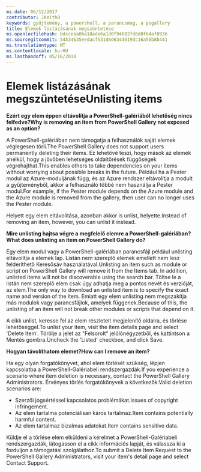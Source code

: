 ```yaml
---
ms.date: 06/12/2017
contributor: JKeithB
keywords: gyűjtemény, a powershell, a parancsmag, a psgallery
title: Elemek listázásának megszüntetése
ms.openlocfilehash: bdcceba0ba18ade6a1d0f94602fd8d0f64af8936
ms.sourcegitcommit: 54534635eedacf531d8d6344019dc16a50b8b441
ms.translationtype: MT
ms.contentlocale: hu-HU
ms.lasthandoff: 05/16/2018
---
```

# <a name="unlisting-items"></a><span data-ttu-id="0e0fc-103">Elemek listázásának megszüntetése</span><span class="sxs-lookup"><span data-stu-id="0e0fc-103">Unlisting items</span></span>

<span data-ttu-id="0e0fc-104">**Ezért egy elem éppen eltávolítja a PowerShell-galériából lehetőség nincs felfedve?**</span><span class="sxs-lookup"><span data-stu-id="0e0fc-104">**Why is removing an item from PowerShell Gallery not exposed as an option?**</span></span>

<span data-ttu-id="0e0fc-105">A PowerShell-galériában nem támogatja a felhasználók saját elemek véglegesen törli.</span><span class="sxs-lookup"><span data-stu-id="0e0fc-105">The PowerShell Gallery does not support users permanently deleting their items.</span></span>
<span data-ttu-id="0e0fc-106">Ez lehetővé teszi, hogy mások az elemek anélkül, hogy a jövőben lehetséges oldaltörések függőségek végrehajthat.</span><span class="sxs-lookup"><span data-stu-id="0e0fc-106">This enables others to take dependencies on your items without worrying about possible breaks in the future.</span></span>
<span data-ttu-id="0e0fc-107">Például ha a Pester modul az Azure-moduljának függ, és az Azure rendszer eltávolítja a modult a gyűjteményből, akkor a felhasználó többé nem használja a Pester modul.</span><span class="sxs-lookup"><span data-stu-id="0e0fc-107">For example, if the Pester module depends on the Azure module and the Azure module is removed from the gallery, then user can no longer uses the Pester module.</span></span>

<span data-ttu-id="0e0fc-108">Helyett egy elem eltávolítása, azonban akkor is unlist, helyette.</span><span class="sxs-lookup"><span data-stu-id="0e0fc-108">Instead of removing an item, however, you can unlist it instead.</span></span>

<span data-ttu-id="0e0fc-109">**Mire unlisting hajtsa végre a megfelelő elemre a PowerShell-galériában?**</span><span class="sxs-lookup"><span data-stu-id="0e0fc-109">**What does unlisting an item on PowerShell Gallery do?**</span></span>

<span data-ttu-id="0e0fc-110">Egy elem modul vagy a PowerShell-galériában parancsfájl például unlisting eltávolítja a elemek lap. Listán nem szereplő elemek emellett nem lesz felderíthető Keresősáv használatával.</span><span class="sxs-lookup"><span data-stu-id="0e0fc-110">Unlisting an item such as module or script on PowerShell Gallery will remove it from the Items tab. In addition, unlisted items will not be discoverable using the search bar.</span></span>
<span data-ttu-id="0e0fc-111">Töltse le a listán nem szereplő elem csak úgy adhatja meg a pontos nevét és verzióját, az elem.</span><span class="sxs-lookup"><span data-stu-id="0e0fc-111">The only way to download an unlisted item is to specify the exact name and version of the item.</span></span>
<span data-ttu-id="0e0fc-112">Emiatt egy elem unlisting nem megszakítja más modulok vagy parancsfájlok, amelyek függenek.</span><span class="sxs-lookup"><span data-stu-id="0e0fc-112">Because of this, the unlisting of an item will not break other modules or scripts that depend on it.</span></span>

<span data-ttu-id="0e0fc-113">A cikk unlist, keresse fel az elem részleteit megjelenítő oldalra, és törlése lehetőséggel.</span><span class="sxs-lookup"><span data-stu-id="0e0fc-113">To unlist your item, visit the item details page and select 'Delete Item'.</span></span> <span data-ttu-id="0e0fc-114">Törölje a jelet az "Felsorolt" jelölőnégyzetből, és kattintson a Mentés gombra.</span><span class="sxs-lookup"><span data-stu-id="0e0fc-114">Uncheck the 'Listed' checkbox, and click Save.</span></span>

<span data-ttu-id="0e0fc-115">**Hogyan távolíthatom elemet?**</span><span class="sxs-lookup"><span data-stu-id="0e0fc-115">**How can I remove an item?**</span></span>

<span data-ttu-id="0e0fc-116">Ha egy olyan forgatókönyvet, ahol elem törlését szükség, lépjen kapcsolatba a PowerShell-Galériabeli rendszergazdák.</span><span class="sxs-lookup"><span data-stu-id="0e0fc-116">If you experience a scenario where item deletion is necessary, contact the PowerShell Gallery Administrators.</span></span>
<span data-ttu-id="0e0fc-117">Érvényes törlés forgatókönyvek a következők:</span><span class="sxs-lookup"><span data-stu-id="0e0fc-117">Valid deletion scenarios are:</span></span>
- <span data-ttu-id="0e0fc-118">Szerzői jogsértéssel kapcsolatos problémákat.</span><span class="sxs-lookup"><span data-stu-id="0e0fc-118">Issues of copyright infringement.</span></span>
- <span data-ttu-id="0e0fc-119">Az elem tartalma potenciálisan káros tartalmaz.</span><span class="sxs-lookup"><span data-stu-id="0e0fc-119">Item contains potentially harmful content.</span></span>
- <span data-ttu-id="0e0fc-120">Az elem tartalmaz bizalmas adatokat.</span><span class="sxs-lookup"><span data-stu-id="0e0fc-120">Item contains sensitive data.</span></span>

<span data-ttu-id="0e0fc-121">Küldje el a törlése elem elküldeni a kérelmet a PowerShell-Galériabeli rendszergazdák, látogasson el a cikk információs lapját, és válassza ki a forduljon a támogatási szolgálathoz.</span><span class="sxs-lookup"><span data-stu-id="0e0fc-121">To submit a Delete Item Request to the PowerShell Gallery Administrators, visit your item's detail page and select Contact Support.</span></span>